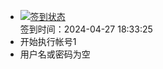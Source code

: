 - [![签到状态](https://github.com/womade/Cloud189-Actions/actions/workflows/main.yml/badge.svg?branch=main)](https://github.com/womade/Cloud189-Actions/actions/workflows/main.yml) <br> 签到时间：2024-04-27 18:33:25
- 开始执行帐号1
- 用户名或密码为空
